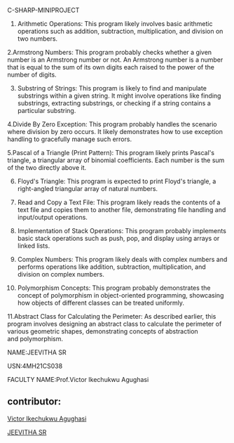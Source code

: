 C-SHARP-MINIPROJECT
1. Arithmetic Operations:
This program likely involves basic arithmetic operations such as addition, subtraction, multiplication, and division on two numbers.

2.Armstrong Numbers:
This program probably checks whether a given number is an Armstrong number or not. An Armstrong number is a number that is equal to the sum of its own digits each raised to the power of the number of digits.

3. Substring of Strings:
This program is likely to find and manipulate substrings within a given string. It might involve operations like finding substrings, extracting substrings, or checking if a string contains a particular substring.

4.Divide By Zero Exception:
This program probably handles the scenario where division by zero occurs. It likely demonstrates how to use exception handling to gracefully manage such errors.

5.Pascal of a Triangle (Print Pattern):
This program likely prints Pascal's triangle, a triangular array of binomial coefficients. Each number is the sum of the two directly above it.

6. Floyd's Triangle:
This program is expected to print Floyd's triangle, a right-angled triangular array of natural numbers.

7. Read and Copy a Text File:
This program likely reads the contents of a text file and copies them to another file, demonstrating file handling and input/output operations.

8. Implementation of Stack Operations:
This program probably implements basic stack operations such as push, pop, and display using arrays or linked lists.

9. Complex Numbers:
This program likely deals with complex numbers and performs operations like addition, subtraction, multiplication, and division on complex numbers.

10. Polymorphism Concepts:
This program probably demonstrates the concept of polymorphism in object-oriented programming, showcasing how objects of different classes can be treated uniformly.

11.Abstract Class for Calculating the Perimeter:
As described earlier, this program involves designing an abstract class to calculate the perimeter of various geometric shapes, demonstrating concepts of abstraction and polymorphism.




NAME:JEEVITHA SR

USN:4MH21CS038

FACULTY NAME:Prof.Victor Ikechukwu Agughasi

## contributor:
[Victor Ikechukwu Agughasi](https://github.com/Victor-Ikechukwu)

[JEEVITHA SR](https://github.com/jeevisr)
